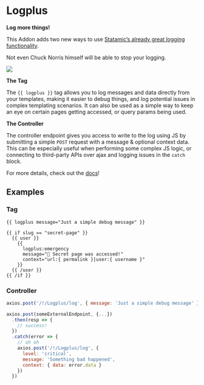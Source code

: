 # Logplus

**Log more things!**

This Addon adds two new ways to use [Statamic’s already great logging functionality](https://docs.statamic.com/debugging#logging).

Not even Chuck Norris himself will be able to stop your logging.

<img src="https://media.giphy.com/media/49HINwAf1JOuI/giphy.gif">

**The Tag **

The `{{ logplus }}` tag allows you to log messages and data directly from your templates, making it easier to debug things, and log potential issues in complex templating scenarios. It can also be used as a simple way to keep an eye on certain pages getting accessed, or query params being used.

**The Controller**

The controller endpoint gives you access to write to the log using JS by submitting a simple `POST` request with a message & optional context data. This can be especially useful when performing some complex JS logic, or connecting to third-party APIs over ajax and logging issues in the `catch` block.

For more details, check out the [docs](https://statamic.com/marketplace/addons/logplus/docs)!

## Examples

### Tag

```blade
{{ logplus message="Just a simple debug message" }}
```

```blade
{{ if slug == "secret-page" }}
  {{ user }}
    {{
      logplus:emergency
      message="🚨 Secret page was accessed!"
      context="url:{ permalink }|user:{ username }"
    }}
  {{ /user }}
{{ /if }}
```

### Controller

```js
axios.post('/!/Logplus/log', { message: 'Just a simple debug message' })
```

```js
axios.post(someExternalEndpoint, {...})
  .then(resp => {
    // success!
  })
  .catch(error => {
    // oh oh
    axios.post('/!/Logplus/log', {
      level: 'critical',
      message: 'Something bad happened',
      context: { data: error.data }
    })
  })
```
